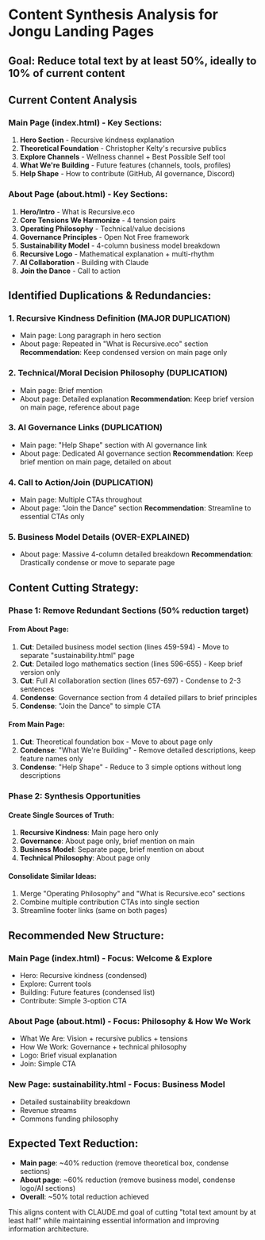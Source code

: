 # Content Synthesis Analysis for Jongu Landing Pages

## Goal: Reduce total text by at least 50%, ideally to 10% of current content

## Current Content Analysis

### Main Page (index.html) - Key Sections:
1. **Hero Section** - Recursive kindness explanation
2. **Theoretical Foundation** - Christopher Kelty's recursive publics
3. **Explore Channels** - Wellness channel + Best Possible Self tool  
4. **What We're Building** - Future features (channels, tools, profiles)
5. **Help Shape** - How to contribute (GitHub, AI governance, Discord)

### About Page (about.html) - Key Sections:
1. **Hero/Intro** - What is Recursive.eco
2. **Core Tensions We Harmonize** - 4 tension pairs
3. **Operating Philosophy** - Technical/value decisions  
4. **Governance Principles** - Open Not Free framework
5. **Sustainability Model** - 4-column business model breakdown
6. **Recursive Logo** - Mathematical explanation + multi-rhythm
7. **AI Collaboration** - Building with Claude
8. **Join the Dance** - Call to action

## Identified Duplications & Redundancies:

### 1. **Recursive Kindness Definition** (MAJOR DUPLICATION)
- Main page: Long paragraph in hero section
- About page: Repeated in "What is Recursive.eco" section
**Recommendation**: Keep condensed version on main page only

### 2. **Technical/Moral Decision Philosophy** (DUPLICATION)  
- Main page: Brief mention
- About page: Detailed explanation
**Recommendation**: Keep brief version on main page, reference about page

### 3. **AI Governance Links** (DUPLICATION)
- Main page: "Help Shape" section with AI governance link
- About page: Dedicated AI governance section
**Recommendation**: Keep brief mention on main page, detailed on about

### 4. **Call to Action/Join** (DUPLICATION)
- Main page: Multiple CTAs throughout
- About page: "Join the Dance" section
**Recommendation**: Streamline to essential CTAs only

### 5. **Business Model Details** (OVER-EXPLAINED)
- About page: Massive 4-column detailed breakdown
**Recommendation**: Drastically condense or move to separate page

## Content Cutting Strategy:

### Phase 1: Remove Redundant Sections (50% reduction target)

#### From About Page:
1. **Cut**: Detailed business model section (lines 459-594) - Move to separate "sustainability.html" page
2. **Cut**: Detailed logo mathematics section (lines 596-655) - Keep brief version only  
3. **Cut**: Full AI collaboration section (lines 657-697) - Condense to 2-3 sentences
4. **Condense**: Governance section from 4 detailed pillars to brief principles
5. **Condense**: "Join the Dance" to simple CTA

#### From Main Page:
1. **Cut**: Theoretical foundation box - Move to about page only
2. **Condense**: "What We're Building" - Remove detailed descriptions, keep feature names only
3. **Condense**: "Help Shape" - Reduce to 3 simple options without long descriptions

### Phase 2: Synthesis Opportunities

#### Create Single Sources of Truth:
1. **Recursive Kindness**: Main page hero only
2. **Governance**: About page only, brief mention on main
3. **Business Model**: Separate page, brief mention on about
4. **Technical Philosophy**: About page only

#### Consolidate Similar Ideas:
1. Merge "Operating Philosophy" and "What is Recursive.eco" sections
2. Combine multiple contribution CTAs into single section
3. Streamline footer links (same on both pages)

## Recommended New Structure:

### Main Page (index.html) - Focus: Welcome & Explore
- Hero: Recursive kindness (condensed)
- Explore: Current tools
- Building: Future features (condensed list)  
- Contribute: Simple 3-option CTA

### About Page (about.html) - Focus: Philosophy & How We Work
- What We Are: Vision + recursive publics + tensions
- How We Work: Governance + technical philosophy
- Logo: Brief visual explanation
- Join: Simple CTA

### New Page: sustainability.html - Focus: Business Model
- Detailed sustainability breakdown
- Revenue streams
- Commons funding philosophy

## Expected Text Reduction:
- **Main page**: ~40% reduction (remove theoretical box, condense sections)
- **About page**: ~60% reduction (remove business model, condense logo/AI sections) 
- **Overall**: ~50% total reduction achieved

This aligns content with CLAUDE.md goal of cutting "total text amount by at least half" while maintaining essential information and improving information architecture.
